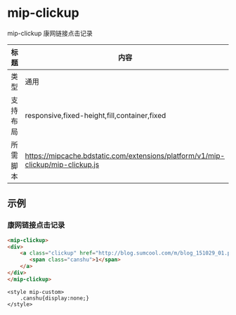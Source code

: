 # mip-clickup

mip-clickup 康网链接点击记录

标题|内容
----|----
类型|通用
支持布局|responsive,fixed-height,fill,container,fixed
所需脚本|https://mipcache.bdstatic.com/extensions/platform/v1/mip-clickup/mip-clickup.js

## 示例

### 康网链接点击记录
```html
<mip-clickup>
<div>
    <a class="clickup" href="http://blog.sumcool.com/m/blog_151029_01.php?aid=100" target="_blank"><span >广告</span>放荡少妇竟按住邻居疯狂抽搐连续6次高潮！
       <span class="canshu">1</span>
    </a>
</div>
</mip-clickup>
``` 
```style 
<style mip-custom>
	.canshu{display:none;}
</style>
``` 

